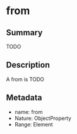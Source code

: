 # from

## Summary

TODO

## Description

A from is TODO

## Metadata

- name: from
- Nature: ObjectProperty
- Range: Element

